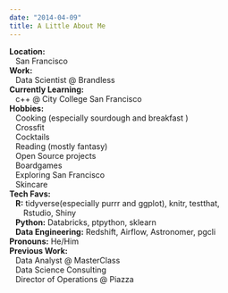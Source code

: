 ```yaml
---
date: "2014-04-09"
title: A Little About Me
---
```


__Location:__  
&ensp; San Francisco  
__Work:__  
&ensp; Data Scientist @ Brandless  
__Currently Learning:__  
&ensp; c++ @ City College San Francisco  
__Hobbies:__  
&ensp; Cooking (especially sourdough and breakfast )  
&ensp; Crossfit  
&ensp; Cocktails  
&ensp; Reading (mostly fantasy)  
&ensp; Open Source projects  
&ensp; Boardgames  
&ensp; Exploring San Francisco  
&ensp; Skincare  
__Tech Favs:__  
&ensp; __R:__  tidyverse(especially purrr and ggplot), knitr, testthat,  
&ensp;&ensp;&ensp; Rstudio, Shiny  
&ensp; __Python:__ Databricks, ptpython, sklearn  
&ensp; __Data Engineering:__ Redshift, Airflow, Astronomer, pgcli  
__Pronouns:__ He/Him  
__Previous Work:__  
&ensp; Data Analyst @ MasterClass  
&ensp; Data Science Consulting  
&ensp; Director of Operations @ Piazza